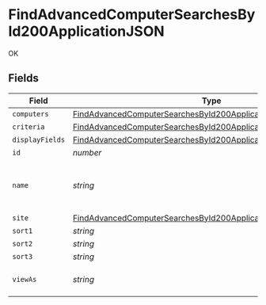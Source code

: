 # FindAdvancedComputerSearchesById200ApplicationJSON

OK


## Fields

| Field                                                                                                                                                           | Type                                                                                                                                                            | Required                                                                                                                                                        | Description                                                                                                                                                     | Example                                                                                                                                                         |
| --------------------------------------------------------------------------------------------------------------------------------------------------------------- | --------------------------------------------------------------------------------------------------------------------------------------------------------------- | --------------------------------------------------------------------------------------------------------------------------------------------------------------- | --------------------------------------------------------------------------------------------------------------------------------------------------------------- | --------------------------------------------------------------------------------------------------------------------------------------------------------------- |
| `computers`                                                                                                                                                     | [FindAdvancedComputerSearchesById200ApplicationJSONComputers](../../models/operations/findadvancedcomputersearchesbyid200applicationjsoncomputers.md)[]         | :heavy_minus_sign:                                                                                                                                              | N/A                                                                                                                                                             |                                                                                                                                                                 |
| `criteria`                                                                                                                                                      | [FindAdvancedComputerSearchesById200ApplicationJSONCriteria](../../models/operations/findadvancedcomputersearchesbyid200applicationjsoncriteria.md)[]           | :heavy_minus_sign:                                                                                                                                              | N/A                                                                                                                                                             |                                                                                                                                                                 |
| `displayFields`                                                                                                                                                 | [FindAdvancedComputerSearchesById200ApplicationJSONDisplayFields](../../models/operations/findadvancedcomputersearchesbyid200applicationjsondisplayfields.md)[] | :heavy_minus_sign:                                                                                                                                              | N/A                                                                                                                                                             |                                                                                                                                                                 |
| `id`                                                                                                                                                            | *number*                                                                                                                                                        | :heavy_minus_sign:                                                                                                                                              | N/A                                                                                                                                                             | 1                                                                                                                                                               |
| `name`                                                                                                                                                          | *string*                                                                                                                                                        | :heavy_check_mark:                                                                                                                                              | Name of the advanced computer search                                                                                                                            | Advanced Search Name                                                                                                                                            |
| `site`                                                                                                                                                          | [FindAdvancedComputerSearchesById200ApplicationJSONSite](../../models/operations/findadvancedcomputersearchesbyid200applicationjsonsite.md)                     | :heavy_minus_sign:                                                                                                                                              | N/A                                                                                                                                                             |                                                                                                                                                                 |
| `sort1`                                                                                                                                                         | *string*                                                                                                                                                        | :heavy_minus_sign:                                                                                                                                              | N/A                                                                                                                                                             |                                                                                                                                                                 |
| `sort2`                                                                                                                                                         | *string*                                                                                                                                                        | :heavy_minus_sign:                                                                                                                                              | N/A                                                                                                                                                             |                                                                                                                                                                 |
| `sort3`                                                                                                                                                         | *string*                                                                                                                                                        | :heavy_minus_sign:                                                                                                                                              | N/A                                                                                                                                                             |                                                                                                                                                                 |
| `viewAs`                                                                                                                                                        | *string*                                                                                                                                                        | :heavy_minus_sign:                                                                                                                                              | N/A                                                                                                                                                             | Standard Web Page                                                                                                                                               |